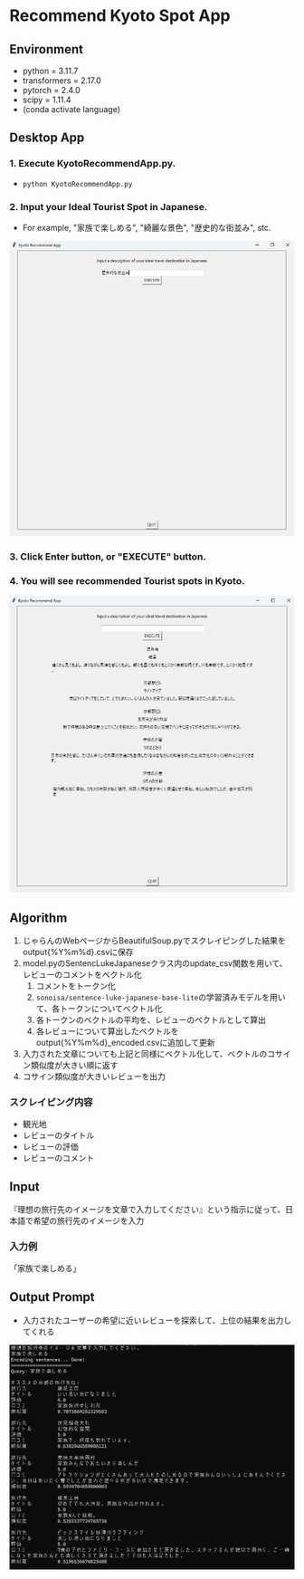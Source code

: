 # Recommend Kyoto Spot App
## Environment
- python = 3.11.7
- transformers = 2.17.0
- pytorch = 2.4.0
- scipy = 1.11.4
- (conda activate language)

## Desktop App
### 1. Execute KyotoRecommendApp.py.
- `python KyotoRecommendApp.py`
### 2. Input your Ideal Tourist Spot in Japanese.
- For example, "家族で楽しめる", "綺麗な景色", "歴史的な街並み", stc.

<img src="images/input_image.png">

### 3. Click Enter button, or "EXECUTE" button.
### 4. You will see recommended Tourist spots in Kyoto.

<img src="images/output_image.png">

## Algorithm
1. じゃらんのWebページからBeautifulSoup.pyでスクレイピングした結果をoutput{%Y%m%d}.csvに保存
2. model.pyのSentencLukeJapaneseクラス内のupdate_csv関数を用いて、レビューのコメントをベクトル化
    1. コメントをトークン化
    2. `sonoisa/sentence-luke-japanese-base-lite`の学習済みモデルを用いて、各トークンについてベクトル化
    3. 各トークンのベクトルの平均を、レビューのベクトルとして算出
    4. 各レビューについて算出したベクトルをoutput{%Y%m%d}_encoded.csvに追加して更新
3. 入力された文章についても上記と同様にベクトル化して、ベクトルのコサイン類似度が大きい順に返す
4. コサイン類似度が大きいレビューを出力
### スクレイピング内容
- 観光地
- レビューのタイトル
- レビューの評価
- レビューのコメント

## Input
『理想の旅行先のイメージを文章で入力してください』という指示に従って、日本語で希望の旅行先のイメージを入力
### 入力例
「家族で楽しめる」

## Output Prompt
- 入力されたユーザーの希望に近いレビューを探索して、上位の結果を出力してくれる

![image](images/prompt.png)
